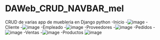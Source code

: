 # DAWeb_CRUD_NAVBAR_mel
CRUD de varias app de muebleria en Django python
-Inicio
-![image](https://github.com/user-attachments/assets/596163a7-08f9-4cbe-9c47-119078116166)
-Cliente
-![image](https://github.com/user-attachments/assets/0184de15-b01a-41af-a91d-76c723a3cdd3)
-Empleado
-![image](https://github.com/user-attachments/assets/8b1ee390-27d2-4531-bbd0-10520f90f9d0)
-Proveedores
-![image](https://github.com/user-attachments/assets/d91a0909-6797-4cac-a9cb-e6b590c7792b)
-Pedidos
-![image](https://github.com/user-attachments/assets/2fad2b81-c8ed-4ccf-9d61-0cde5afc05f4)
-Ventas
-![image](https://github.com/user-attachments/assets/00ce2e0c-98f1-49fc-b14a-c654a45e8065)
-Productos
![image](https://github.com/user-attachments/assets/ca9a3444-2a9f-4bfb-9441-97cf2dbbd86f)
